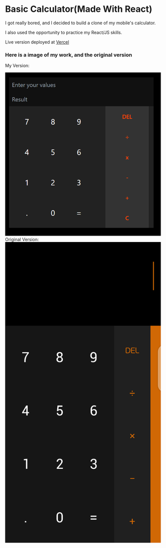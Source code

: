 # Basic Calculator(Made With React)

I got really bored, and I decided to build a clone of my mobile's calculator.

I also used the opportunity to practice my React/JS skills.

Live version deployed at [Vercel]()

### Here is a image of my work, and the original version

My Version:


<img src = "./public/Desktop ScreenShot.png" alt = "my version">
Original Version:


<img src = "./public/Screenshot_20210107-205830.png" alt = "original version">